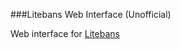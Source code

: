 ###Litebans Web Interface (Unofficial)

Web interface for [Litebans](https://www.spigotmc.org/resources/litebans.3715/)